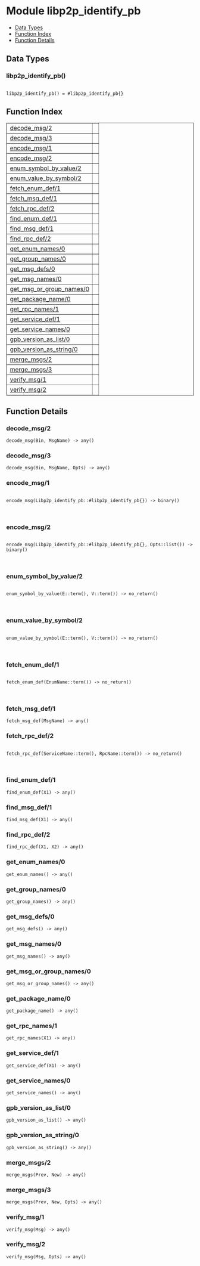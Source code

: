

# Module libp2p_identify_pb #
* [Data Types](#types)
* [Function Index](#index)
* [Function Details](#functions)

<a name="types"></a>

## Data Types ##




### <a name="type-libp2p_identify_pb">libp2p_identify_pb()</a> ###


<pre><code>
libp2p_identify_pb() = #libp2p_identify_pb{}
</code></pre>

<a name="index"></a>

## Function Index ##


<table width="100%" border="1" cellspacing="0" cellpadding="2" summary="function index"><tr><td valign="top"><a href="#decode_msg-2">decode_msg/2</a></td><td></td></tr><tr><td valign="top"><a href="#decode_msg-3">decode_msg/3</a></td><td></td></tr><tr><td valign="top"><a href="#encode_msg-1">encode_msg/1</a></td><td></td></tr><tr><td valign="top"><a href="#encode_msg-2">encode_msg/2</a></td><td></td></tr><tr><td valign="top"><a href="#enum_symbol_by_value-2">enum_symbol_by_value/2</a></td><td></td></tr><tr><td valign="top"><a href="#enum_value_by_symbol-2">enum_value_by_symbol/2</a></td><td></td></tr><tr><td valign="top"><a href="#fetch_enum_def-1">fetch_enum_def/1</a></td><td></td></tr><tr><td valign="top"><a href="#fetch_msg_def-1">fetch_msg_def/1</a></td><td></td></tr><tr><td valign="top"><a href="#fetch_rpc_def-2">fetch_rpc_def/2</a></td><td></td></tr><tr><td valign="top"><a href="#find_enum_def-1">find_enum_def/1</a></td><td></td></tr><tr><td valign="top"><a href="#find_msg_def-1">find_msg_def/1</a></td><td></td></tr><tr><td valign="top"><a href="#find_rpc_def-2">find_rpc_def/2</a></td><td></td></tr><tr><td valign="top"><a href="#get_enum_names-0">get_enum_names/0</a></td><td></td></tr><tr><td valign="top"><a href="#get_group_names-0">get_group_names/0</a></td><td></td></tr><tr><td valign="top"><a href="#get_msg_defs-0">get_msg_defs/0</a></td><td></td></tr><tr><td valign="top"><a href="#get_msg_names-0">get_msg_names/0</a></td><td></td></tr><tr><td valign="top"><a href="#get_msg_or_group_names-0">get_msg_or_group_names/0</a></td><td></td></tr><tr><td valign="top"><a href="#get_package_name-0">get_package_name/0</a></td><td></td></tr><tr><td valign="top"><a href="#get_rpc_names-1">get_rpc_names/1</a></td><td></td></tr><tr><td valign="top"><a href="#get_service_def-1">get_service_def/1</a></td><td></td></tr><tr><td valign="top"><a href="#get_service_names-0">get_service_names/0</a></td><td></td></tr><tr><td valign="top"><a href="#gpb_version_as_list-0">gpb_version_as_list/0</a></td><td></td></tr><tr><td valign="top"><a href="#gpb_version_as_string-0">gpb_version_as_string/0</a></td><td></td></tr><tr><td valign="top"><a href="#merge_msgs-2">merge_msgs/2</a></td><td></td></tr><tr><td valign="top"><a href="#merge_msgs-3">merge_msgs/3</a></td><td></td></tr><tr><td valign="top"><a href="#verify_msg-1">verify_msg/1</a></td><td></td></tr><tr><td valign="top"><a href="#verify_msg-2">verify_msg/2</a></td><td></td></tr></table>


<a name="functions"></a>

## Function Details ##

<a name="decode_msg-2"></a>

### decode_msg/2 ###

`decode_msg(Bin, MsgName) -> any()`

<a name="decode_msg-3"></a>

### decode_msg/3 ###

`decode_msg(Bin, MsgName, Opts) -> any()`

<a name="encode_msg-1"></a>

### encode_msg/1 ###

<pre><code>
encode_msg(Libp2p_identify_pb::#libp2p_identify_pb{}) -&gt; binary()
</code></pre>
<br />

<a name="encode_msg-2"></a>

### encode_msg/2 ###

<pre><code>
encode_msg(Libp2p_identify_pb::#libp2p_identify_pb{}, Opts::list()) -&gt; binary()
</code></pre>
<br />

<a name="enum_symbol_by_value-2"></a>

### enum_symbol_by_value/2 ###

<pre><code>
enum_symbol_by_value(E::term(), V::term()) -&gt; no_return()
</code></pre>
<br />

<a name="enum_value_by_symbol-2"></a>

### enum_value_by_symbol/2 ###

<pre><code>
enum_value_by_symbol(E::term(), V::term()) -&gt; no_return()
</code></pre>
<br />

<a name="fetch_enum_def-1"></a>

### fetch_enum_def/1 ###

<pre><code>
fetch_enum_def(EnumName::term()) -&gt; no_return()
</code></pre>
<br />

<a name="fetch_msg_def-1"></a>

### fetch_msg_def/1 ###

`fetch_msg_def(MsgName) -> any()`

<a name="fetch_rpc_def-2"></a>

### fetch_rpc_def/2 ###

<pre><code>
fetch_rpc_def(ServiceName::term(), RpcName::term()) -&gt; no_return()
</code></pre>
<br />

<a name="find_enum_def-1"></a>

### find_enum_def/1 ###

`find_enum_def(X1) -> any()`

<a name="find_msg_def-1"></a>

### find_msg_def/1 ###

`find_msg_def(X1) -> any()`

<a name="find_rpc_def-2"></a>

### find_rpc_def/2 ###

`find_rpc_def(X1, X2) -> any()`

<a name="get_enum_names-0"></a>

### get_enum_names/0 ###

`get_enum_names() -> any()`

<a name="get_group_names-0"></a>

### get_group_names/0 ###

`get_group_names() -> any()`

<a name="get_msg_defs-0"></a>

### get_msg_defs/0 ###

`get_msg_defs() -> any()`

<a name="get_msg_names-0"></a>

### get_msg_names/0 ###

`get_msg_names() -> any()`

<a name="get_msg_or_group_names-0"></a>

### get_msg_or_group_names/0 ###

`get_msg_or_group_names() -> any()`

<a name="get_package_name-0"></a>

### get_package_name/0 ###

`get_package_name() -> any()`

<a name="get_rpc_names-1"></a>

### get_rpc_names/1 ###

`get_rpc_names(X1) -> any()`

<a name="get_service_def-1"></a>

### get_service_def/1 ###

`get_service_def(X1) -> any()`

<a name="get_service_names-0"></a>

### get_service_names/0 ###

`get_service_names() -> any()`

<a name="gpb_version_as_list-0"></a>

### gpb_version_as_list/0 ###

`gpb_version_as_list() -> any()`

<a name="gpb_version_as_string-0"></a>

### gpb_version_as_string/0 ###

`gpb_version_as_string() -> any()`

<a name="merge_msgs-2"></a>

### merge_msgs/2 ###

`merge_msgs(Prev, New) -> any()`

<a name="merge_msgs-3"></a>

### merge_msgs/3 ###

`merge_msgs(Prev, New, Opts) -> any()`

<a name="verify_msg-1"></a>

### verify_msg/1 ###

`verify_msg(Msg) -> any()`

<a name="verify_msg-2"></a>

### verify_msg/2 ###

`verify_msg(Msg, Opts) -> any()`

